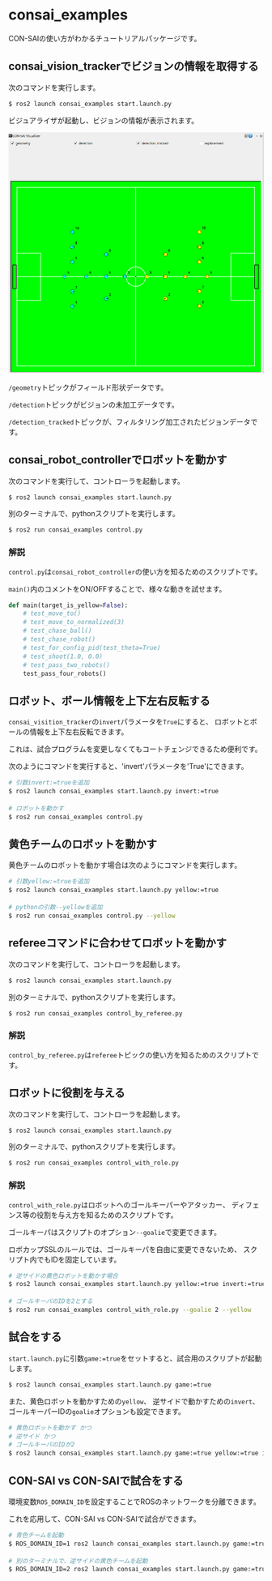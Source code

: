 # consai_examples

CON-SAIの使い方がわかるチュートリアルパッケージです。

## consai_vision_trackerでビジョンの情報を取得する

次のコマンドを実行します。

```sh
$ ros2 launch consai_examples start.launch.py
```

ビジュアライザが起動し、ビジョンの情報が表示されます。

!['visualizer'](./resources/visualizer.png)

`/geometry`トピックがフィールド形状データです。

`/detection`トピックがビジョンの未加工データです。

`/detection_tracked`トピックが、フィルタリング加工されたビジョンデータです。

## consai_robot_controllerでロボットを動かす

次のコマンドを実行して、コントローラを起動します。

```sh
$ ros2 launch consai_examples start.launch.py
```

別のターミナルで、pythonスクリプトを実行します。

```sh
$ ros2 run consai_examples control.py
```

### 解説

`control.py`は`consai_robot_controller`の使い方を知るためのスクリプトです。

`main()`内のコメントをON/OFFすることで、様々な動きを試せます。

```python
def main(target_is_yellow=False):
    # test_move_to()
    # test_move_to_normalized(3)
    # test_chase_ball()
    # test_chase_robot()
    # test_for_config_pid(test_theta=True)
    # test_shoot(1.0, 0.0)
    # test_pass_two_robots()
    test_pass_four_robots()
```

## ロボット、ボール情報を上下左右反転する

`consai_visition_tracker`の`invert`パラメータを`True`にすると、
ロボットとボールの情報を上下左右反転できます。

これは、試合プログラムを変更しなくてもコートチェンジできるため便利です。

次のようにコマンドを実行すると、'invert'パラメータを'True'にできます。

```sh
# 引数invert:=trueを追加
$ ros2 launch consai_examples start.launch.py invert:=true

# ロボットを動かす
$ ros2 run consai_examples control.py
```

## 黄色チームのロボットを動かす

黄色チームのロボットを動かす場合は次のようにコマンドを実行します。

```sh
# 引数yellow:=trueを追加
$ ros2 launch consai_examples start.launch.py yellow:=true

# pythonの引数--yellowを追加
$ ros2 run consai_examples control.py --yellow
```

## refereeコマンドに合わせてロボットを動かす

次のコマンドを実行して、コントローラを起動します。

```sh
$ ros2 launch consai_examples start.launch.py
```

別のターミナルで、pythonスクリプトを実行します。

```sh
$ ros2 run consai_examples control_by_referee.py
```

### 解説

`control_by_referee.py`は`referee`トピックの使い方を知るためのスクリプトです。

## ロボットに役割を与える

次のコマンドを実行して、コントローラを起動します。

```sh
$ ros2 launch consai_examples start.launch.py
```

別のターミナルで、pythonスクリプトを実行します。

```sh
$ ros2 run consai_examples control_with_role.py
```

### 解説

`control_with_role.py`はロボットへのゴールキーパーやアタッカー、
ディフェンス等の役割を与え方を知るためのスクリプトです。

ゴールキーパはスクリプトのオプション`--goalie`で変更できます。

ロボカップSSLのルールでは、ゴールキーパを自由に変更できないため、
スクリプト内でもIDを固定しています。

```sh
# 逆サイドの黄色ロボットを動かす場合
$ ros2 launch consai_examples start.launch.py yellow:=true invert:=true

# ゴールキーパのIDを2とする
$ ros2 run consai_examples control_with_role.py --goalie 2 --yellow
```

## 試合をする

`start.launch.py`に引数`game:=true`をセットすると、試合用のスクリプトが起動します。

```sh
$ ros2 launch consai_examples start.launch.py game:=true
```

また、黄色ロボットを動かすための`yellow`、
逆サイドで動かすための`invert`、
ゴールキーパーIDの`goalie`オプションも設定できます。

```sh
# 黄色ロボットを動かす かつ
# 逆サイド かつ
# ゴールキーパのIDが2
$ ros2 launch consai_examples start.launch.py game:=true yellow:=true invert:=true goalie:=2
```

## CON-SAI vs CON-SAIで試合をする

環境変数`ROS_DOMAIN_ID`を設定することでROSのネットワークを分離できます。

これを応用して、CON-SAI vs CON-SAIで試合ができます。

```sh
# 青色チームを起動
$ ROS_DOMAIN_ID=1 ros2 launch consai_examples start.launch.py game:=true

# 別のターミナルで、逆サイドの黄色チームを起動
$ ROS_DOMAIN_ID=2 ros2 launch consai_examples start.launch.py game:=true yellow:=true invert:=true
```
